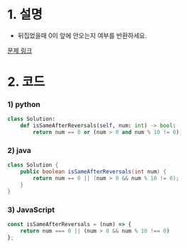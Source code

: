 # 1. 설명
- 뒤집었을때 0이 앞에 안오는지 여부를 반환하세요.


[문제 링크](https://leetcode.com/problems/a-number-after-a-double-reversal/)


# 2. 코드
### 1) python
```python
class Solution:
    def isSameAfterReversals(self, num: int) -> bool:
        return num == 0 or (num > 0 and num % 10 != 0)
```

### 2) java
```java
class Solution {
    public boolean isSameAfterReversals(int num) {
        return num == 0 || (num > 0 && num % 10 != 0);
    }
}
```

### 3) JavaScript
```js
const isSameAfterReversals = (num) => {
    return num === 0 || (num > 0 && num % 10 !== 0)
};
```